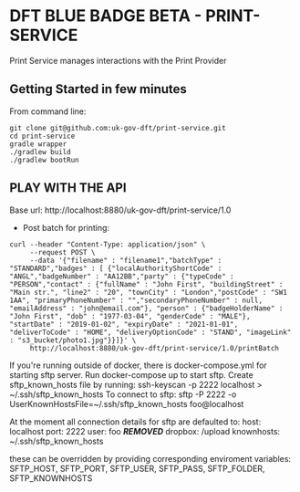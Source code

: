# DFT BLUE BADGE BETA - PRINT-SERVICE
Print Service manages interactions with the Print Provider 

## Getting Started in few minutes
From command line:
```
git clone git@github.com:uk-gov-dft/print-service.git
cd print-service
gradle wrapper
./gradlew build
./gradlew bootRun
```


## PLAY WITH THE API

Base url:
http://localhost:8880/uk-gov-dft/print-service/1.0

* Post batch for printing:
```
curl --header "Content-Type: application/json" \
     --request POST \
     --data '{"filename" : "filename1","batchType" : "STANDARD","badges" : [ {"localAuthorityShortCode" : "ANGL","badgeNumber" : "AA12BB","party" : {"typeCode" : "PERSON","contact" : {"fullName" : "John First", "buildingStreet" : "Main str.", "line2" : "20", "townCity" : "London","postCode" : "SW1 1AA", "primaryPhoneNumber" : "","secondaryPhoneNumber" : null, "emailAddress" : "john@email.com"}, "person" : {"badgeHolderName" : "John First", "dob" : "1977-03-04", "genderCode" : "MALE"}, "startDate" : "2019-01-02", "expiryDate" : "2021-01-01", "deliverToCode" : "HOME", "deliveryOptionCode" : "STAND", "imageLink" : "s3_bucket/photo1.jpg"}}]}' \
     http://localhost:8880/uk-gov-dft/print-service/1.0/printBatch
```

If you're running outside of docker, there is docker-compose.yml for starting sftp server. 
Run docker-compose up to start sftp.
Create sftp_known_hosts file by running: ssh-keyscan -p 2222 localhost > ~/.ssh/sftp_known_hosts
To connect to sftp: sftp -P 2222 -o UserKnownHostsFile=~/.ssh/sftp_known_hosts foo@localhost

At the moment all connection details for sftp are defaulted to:
  host: localhost
  port: 2222
  user: foo
   ***REMOVED***
  dropbox: /upload
  knownhosts: ~/.ssh/sftp_known_hosts

these can be overridden by providing  corresponding enviroment variables:
  SFTP_HOST, SFTP_PORT, SFTP_USER, SFTP_PASS, SFTP_FOLDER, SFTP_KNOWNHOSTS
 


